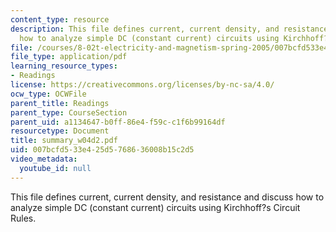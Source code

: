 ```yaml
---
content_type: resource
description: This file defines current, current density, and resistance and discuss
  how to analyze simple DC (constant current) circuits using Kirchhoff?s Circuit Rules.
file: /courses/8-02t-electricity-and-magnetism-spring-2005/007bcfd533e425d5768636008b15c2d5_summary_w04d2.pdf
file_type: application/pdf
learning_resource_types:
- Readings
license: https://creativecommons.org/licenses/by-nc-sa/4.0/
ocw_type: OCWFile
parent_title: Readings
parent_type: CourseSection
parent_uid: a1134647-b0ff-86e4-f59c-c1f6b99164df
resourcetype: Document
title: summary_w04d2.pdf
uid: 007bcfd5-33e4-25d5-7686-36008b15c2d5
video_metadata:
  youtube_id: null
---
```

This file defines current, current density, and resistance and discuss how to analyze simple DC (constant current) circuits using Kirchhoff?s Circuit Rules.